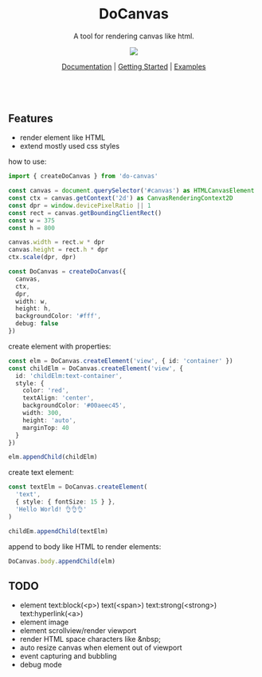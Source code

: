 <h1 align="center">
DoCanvas
</h1>
<p align="center">
A tool for rendering canvas like html.
<p>
<p align="center">
  <a href="https://www.npmjs.com/package/do-canvas"><img src="https://img.shields.io/npm/v/do-canvas?color=729B1B&label="></a>
<p>

<p align="center">
 <a href="https://github.com/BowiEgo/XCanvas/blob/main/README.md">Documentation</a> | <a href="https://github.com/BowiEgo/XCanvas/blob/main/README.md">Getting Started</a> | <a href="https://github.com/BowiEgo/XCanvas/tree/main/example">Examples</a>
</p>

<h4 align="center">

</h4>
<br>
<br>

## Features

- render element like HTML
- extend mostly used css styles

how to use:

```ts
import { createDoCanvas } from 'do-canvas'

const canvas = document.querySelector('#canvas') as HTMLCanvasElement
const ctx = canvas.getContext('2d') as CanvasRenderingContext2D
const dpr = window.devicePixelRatio || 1
const rect = canvas.getBoundingClientRect()
const w = 375
const h = 800

canvas.width = rect.w * dpr
canvas.height = rect.h * dpr
ctx.scale(dpr, dpr)

const DoCanvas = createDoCanvas({
  canvas,
  ctx,
  dpr,
  width: w,
  height: h,
  backgroundColor: '#fff',
  debug: false
})
```

create element with properties:

```ts
const elm = DoCanvas.createElement('view', { id: 'container' })
const childElm = DoCanvas.createElement('view', {
  id: 'childElm:text-container',
  style: {
    color: 'red',
    textAlign: 'center',
    backgroundColor: '#00aeec45',
    width: 300,
    height: 'auto',
    marginTop: 40
  }
})

elm.appendChild(childElm)
```

create text element:

```ts
const textElm = DoCanvas.createElement(
  'text',
  { style: { fontSize: 15 } },
  'Hello World! 👌👌👌'
)

childEm.appendChild(textElm)
```

append to body like HTML to render elements:

```ts
DoCanvas.body.appendChild(elm)
```

## TODO

- element text:block(\<p>) text(\<span>) text:strong(\<strong>) text:hyperlink(\<a>)
- element image
- element scrollview/render viewport
- render HTML space characters like \&nbsp;
- auto resize canvas when element out of viewport
- event capturing and bubbling
- debug mode
